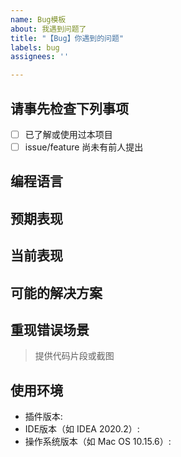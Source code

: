 ```yaml
---
name: Bug模板
about: 我遇到问题了
title: "【Bug】你遇到的问题"
labels: bug
assignees: ''

---
```


## 请事先检查下列事项

- [ ] 已了解或使用过本项目
- [ ]  issue/feature 尚未有前人提出

## 编程语言

## 预期表现

## 当前表现

## 可能的解决方案


## 重现错误场景

> 提供代码片段或截图

## 使用环境

* 插件版本:
* IDE版本（如 IDEA 2020.2）:
* 操作系统版本（如 Mac OS 10.15.6）:
